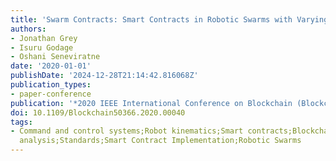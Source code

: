 ```yaml
---
title: 'Swarm Contracts: Smart Contracts in Robotic Swarms with Varying Agent Behavior'
authors:
- Jonathan Grey
- Isuru Godage
- Oshani Seneviratne
date: '2020-01-01'
publishDate: '2024-12-28T21:14:42.816068Z'
publication_types:
- paper-conference
publication: '*2020 IEEE International Conference on Blockchain (Blockchain)*'
doi: 10.1109/Blockchain50366.2020.00040
tags:
- Command and control systems;Robot kinematics;Smart contracts;Blockchain;Subcontracting;Task
  analysis;Standards;Smart Contract Implementation;Robotic Swarms
---
```

